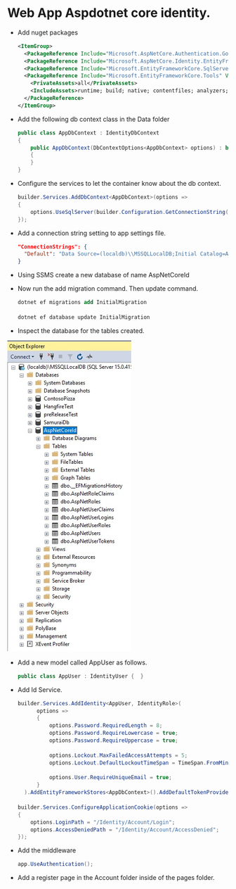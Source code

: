 # Web App Aspdotnet core identity.

- Add nuget packages
  ```xml
  <ItemGroup>
    <PackageReference Include="Microsoft.AspNetCore.Authentication.Google" Version="6.0.10" />
    <PackageReference Include="Microsoft.AspNetCore.Identity.EntityFrameworkCore" Version="6.0.10" />
    <PackageReference Include="Microsoft.EntityFrameworkCore.SqlServer" Version="6.0.10" />
    <PackageReference Include="Microsoft.EntityFrameworkCore.Tools" Version="6.0.10">
      <PrivateAssets>all</PrivateAssets>
      <IncludeAssets>runtime; build; native; contentfiles; analyzers; buildtransitive</IncludeAssets>
    </PackageReference>
  </ItemGroup> 
  ```
- Add the following db context class in the Data folder
  ```cs
  public class AppDbContext : IdentityDbContext
  {
      public AppDbContext(DbContextOptions<AppDbContext> options) : base(options)
      {
      }
  }
  ```  
- Configure the services to let the container know about the db context.

  ```cs
  builder.Services.AddDbContext<AppDbContext>(options =>
  {
      options.UseSqlServer(builder.Configuration.GetConnectionString("Default"));
  });
  ```
- Add a connection string setting to app settings file.
  ```json
  "ConnectionStrings": {
    "Default": "Data Source=(localdb)\\MSSQLLocalDB;Initial Catalog=AspNetCoreId;Integrated Security=True"
  }
  ```

- Using SSMS create a new database of name AspNetCoreId

- Now run the add migration command. Then update command.
  ```ps
  dotnet ef migrations add InitialMigration

  dotnet ef database update InitialMigration
  ```
- Inspect the database for the tables created.

![Database](./images/20Database20.jpg)

- Add a new model called AppUser as follows.
  ```cs
  public class AppUser : IdentityUser {  }
  ```
- Add Id Service. 
  ```cs
  builder.Services.AddIdentity<AppUser, IdentityRole>(
        options =>
        {
            options.Password.RequiredLength = 8;
            options.Password.RequireLowercase = true;
            options.Password.RequireUppercase = true;

            options.Lockout.MaxFailedAccessAttempts = 5;
            options.Lockout.DefaultLockoutTimeSpan = TimeSpan.FromMinutes(15);

            options.User.RequireUniqueEmail = true;
        }
    ).AddEntityFrameworkStores<AppDbContext>().AddDefaultTokenProviders();

  builder.Services.ConfigureApplicationCookie(options =>
  {
      options.LoginPath = "/Identity/Account/Login";
      options.AccessDeniedPath = "/Identity/Account/AccessDenied";
  });  
  ```
- Add the middleware
  ```cs
  app.UseAuthentication();
  ```
- Add a register page in the Account folder inside of the pages folder.


